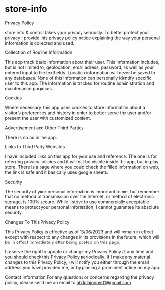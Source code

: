 # store-info


Privacy Policy

store info & control takes your privacy seriously. To better protect your privacy I provide this privacy policy notice explaining the way your personal information is collected and used.


Collection of Routine Information

This app track basic information about their user. This information includes, but is not limited to, geolocation, email adress, password, as well as your entered input to the textfields. Location information will never be saved to any databases. None of this information can personally identify specific user to this app. The information is tracked for routine administration and maintenance purposes.


Cookies

Where necessary, this app uses cookies to store information about a visitor’s preferences and history in order to better serve the user and/or present the user with customized content.


Advertisement and Other Third Parties

There is no ad in the app. 


Links to Third Party Websites

I have included links on this app for your use and reference. The one is for referring privacy policies and it will not be visible inside the app, but in play store. There is a page where you could check the filled information on web, the link is safe and it basically uses google sheets. 

Security

The security of your personal information is important to me, but remember that no method of transmission over the Internet, or method of electronic storage, is 100% secure. While I strive to use commercially acceptable means to protect your personal information, I cannot guarantee its absolute security.


Changes To This Privacy Policy

This Privacy Policy is effective as of 13/06/2023 and will remain in effect except with respect to any changes in its provisions in the future, which will be in effect immediately after being posted on this page.

I reserve the right to update or change my Privacy Policy at any time and you should check this Privacy Policy periodically. If I make any material changes to this Privacy Policy, I will notify you either through the email address you have provided me, or by placing a prominent notice on my app.


Contact Information
For any questions or concerns regarding the privacy policy, please send me an email to abdulajonov01@gmail.com
